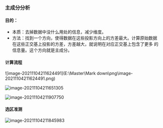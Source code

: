 ### 主成分分析

#### 目的：

* 本质：去掉数据中没什么用处的信息，减少维度。
* 方法：找到一个方向，使得数据在这些投影方向上的方差最大。计算原始数据在这些正交基上投影的方差，方差越大，就说明在对应正交基上包含了更多 的信息量。这个方向就是主成分。

#### 计算流程

![image-20211104211624491](E:\Master\Mark down\png\image-20211104211624491.png)

![image-20211104211651305](https://gitee.com/humble_ao/Image/raw/master/image-20211104211651305.png)

![image-20211104211907750](https://gitee.com/humble_ao/Image/raw/master/image-20211104211907750.png)

#### 选区准测

![image-20211104211845983](https://gitee.com/humble_ao/Image/raw/master/image-20211104211845983.png)

